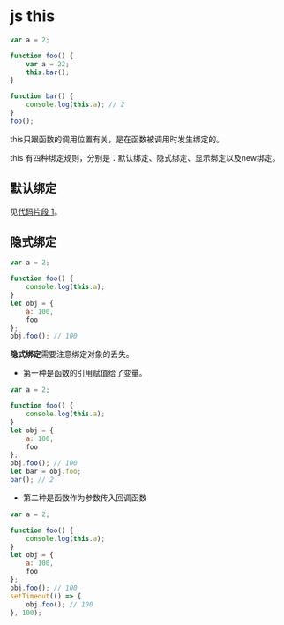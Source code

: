 # js this

<a name="code1"></a>

```js
var a = 2;

function foo() {
    var a = 22;
    this.bar();
}

function bar() {
    console.log(this.a); // 2
}
foo();
```

this只跟函数的调用位置有关，是在函数被调用时发生绑定的。

this 有四种绑定规则，分别是：默认绑定、隐式绑定、显示绑定以及new绑定。

## 默认绑定

见[代码片段 1](#code1)。

## 隐式绑定

<a name="code2"></a>

```js
var a = 2;

function foo() {
    console.log(this.a);
}
let obj = {
    a: 100,
    foo
};
obj.foo(); // 100
```

**隐式绑定**需要注意绑定对象的丢失。

* 第一种是函数的引用赋值给了变量。

```js
var a = 2;

function foo() {
    console.log(this.a);
}
let obj = {
    a: 100,
    foo
};
obj.foo(); // 100
let bar = obj.foo;
bar(); // 2
```

* 第二种是函数作为参数传入回调函数

```js
var a = 2;

function foo() {
    console.log(this.a);
}
let obj = {
    a: 100,
    foo
};
obj.foo(); // 100
setTimeout(() => {
    obj.foo(); // 100
}, 100);
```
